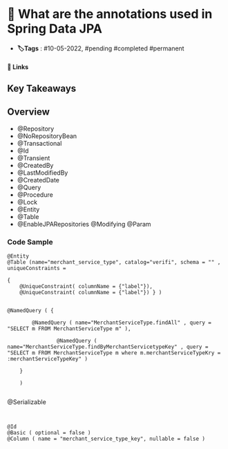 # 📑 What are the annotations used in Spring Data JPA

- **🏷️Tags** : #10-05-2022,  #pending #completed #permanent

#### 🔗 Links


## Key Takeaways

## Overview 
- @Repository
- @NoRepositoryBean
- @Transactional
- @Id
- @Transient
- @CreatedBy
- @LastModifiedBy
- @CreatedDate
- @Query
- @Procedure
- @Lock
- @Entity
- @Table
- @EnableJPARepositories
@Modifying
@Param



### Code Sample
```
@Entity
@Table (name="merchant_service_type", catalog="verifi", schema = "" , uniqueConstraints =    

{
	@UniqueConstraint( columnName = {"label"}),
	@UniqueConstraint( columnName = {"label"}) } ) 


@NamedQuery ( {

		@NamedQuery ( name="MerchantServiceType.findAll" , query = "SELECT m FROM MerchantServiceType m" ),
	
				@NamedQuery ( name="MerchantServiceType.findByMerchantServicetypeKey" , query = "SELECT m FROM MerchantServiceType m where m.merchantServiceTypeKry = :merchantServiceTypeKey" )

	}

	)


```

@Serializable 

```


@Id
@Basic ( optional = false )
@Column ( name = "merchant_service_type_key", nullable = false )

```






